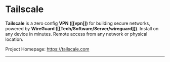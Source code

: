 # Tailscale
**Tailscale** is a zero config **VPN ([[vpn]])** for building secure networks, powered by **WireGuard ([[Tech/Software/Server/wireguard]])**. Install on any device in minutes. Remote access from any network or physical location.

Project Homepage: https://tailscale.com

---
